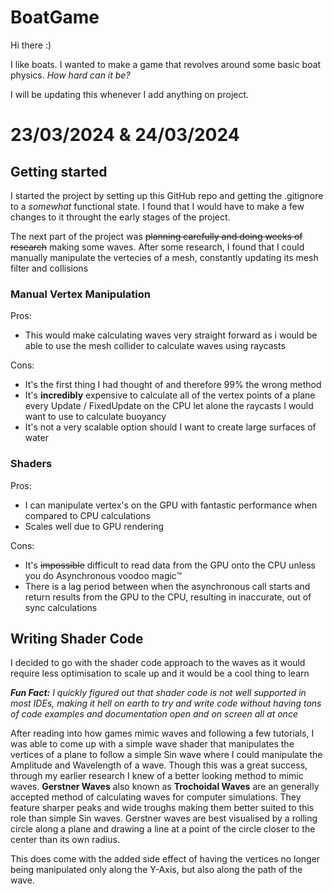 # BoatGame

Hi there :)

I like boats. I wanted to make a game that revolves around some basic boat physics. *How hard can it be?*

I will be updating this whenever I add anything on project.

# 23/03/2024 & 24/03/2024
## Getting started

I started the project by setting up this GitHub repo and getting the .gitignore to a *somewhat* functional state. I found that I would have to make a few changes to it throught the early stages of the project.

The next part of the project was ~~planning carefully and doing weeks of research~~ making some waves.
After some research, I found that I could manually manipulate the vertecies of a mesh, constantly updating its mesh filter and collisions

### Manual Vertex Manipulation
	
Pros:
- This would make calculating waves very straight forward as i would be able to use the mesh collider to calculate waves using raycasts

Cons:
- It's the first thing I had thought of and therefore 99% the wrong method
- It's **incredibly** expensive to calculate all of the vertex points of a plane every Update / FixedUpdate on the CPU let alone the raycasts I would want to use to calculate buoyancy
- It's not a very scalable option should I want to create large surfaces of water

### Shaders

Pros:
- I can manipulate vertex's on the GPU with fantastic performance when compared to CPU calculations
- Scales well due to GPU rendering

Cons:
- It's ~~impossible~~ difficult to read data from the GPU onto the CPU unless you do Asynchronous voodoo magic™
- There is a lag period between when the asynchronous call starts and return results from the GPU to the CPU, resulting in inaccurate, out of sync calculations

## Writing Shader Code
I decided to go with the shader code approach to the waves as it would require less optimisation to scale up and it would be a cool thing to learn 

***Fun Fact:** I quickly figured out that shader code is not well supported in most IDEs, making it hell on earth to try and write code without having tons of code examples and documentation open and on screen all at once*

After reading into how games mimic waves and following a few tutorials, I was able to come up with a simple wave shader that manipulates the vertices of a plane to follow a simple Sin wave where I could manipulate the Amplitude and Wavelength of a wave. Though this was a great success, through my earlier research I knew of a better looking method to mimic waves. **Gerstner Waves** also known as **Trochoidal Waves** are an generally accepted method of calculating waves for computer simulations. They feature sharper peaks and wide troughs making them better suited to this role than simple Sin waves. Gerstner waves are best visualised by a rolling circle along a plane and drawing a line at a point of the circle closer to the center than its own radius.

This does come with the added side effect of having the vertices no longer being manipulated only along the Y-Axis, but also along the path of the wave.


